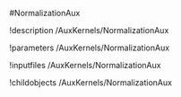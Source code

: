 <!-- MOOSE Object Documentation Stub: Remove this when content is added. -->
#NormalizationAux

!description /AuxKernels/NormalizationAux

!parameters /AuxKernels/NormalizationAux

!inputfiles /AuxKernels/NormalizationAux

!childobjects /AuxKernels/NormalizationAux
